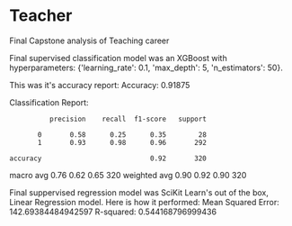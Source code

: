 # Teacher
Final Capstone analysis of Teaching career 

Final supervised classification model was an XGBoost with hyperparameters: {'learning_rate': 0.1, 'max_depth': 5, 'n_estimators': 50}.

This was it's accuracy report:
Accuracy: 0.91875

Classification Report:

              precision    recall  f1-score   support

           0       0.58      0.25      0.35        28
           1       0.93      0.98      0.96       292

    accuracy                           0.92       320
   macro avg       0.76      0.62      0.65       320
weighted avg       0.90      0.92      0.90       320

Final suppervised regression model was  SciKit Learn's out of the box, Linear Regression model. Here is how it performed:
Mean Squared Error: 142.69384484942597
R-squared: 0.544168796999436
